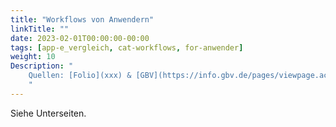 ```yaml
---
title: "Workflows von Anwendern"
linkTitle: ""
date: 2023-02-01T00:00:00-00:00
tags: [app-e_vergleich, cat-workflows, for-anwender]
weight: 10
Description: "
    Quellen: [Folio](xxx) & [GBV](https://info.gbv.de/pages/viewpage.action?pageId=840859820)
    "
---
```


Siehe Unterseiten.
